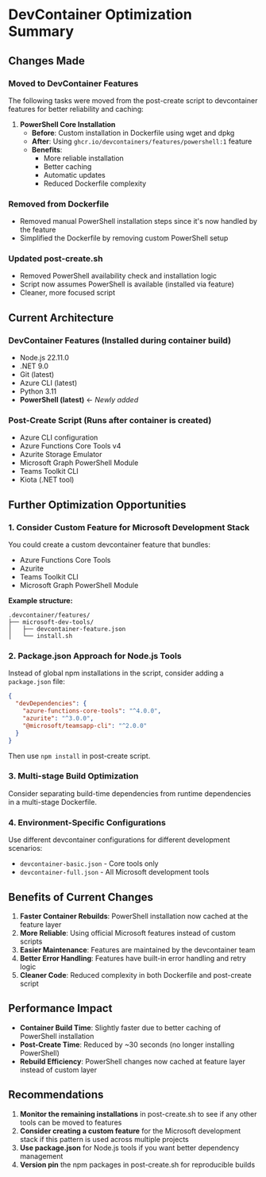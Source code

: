 # DevContainer Optimization Summary

## Changes Made

### Moved to DevContainer Features

The following tasks were moved from the post-create script to devcontainer features for better reliability and caching:

1. **PowerShell Core Installation**
   - **Before**: Custom installation in Dockerfile using wget and dpkg
   - **After**: Using `ghcr.io/devcontainers/features/powershell:1` feature
   - **Benefits**:
     - More reliable installation
     - Better caching
     - Automatic updates
     - Reduced Dockerfile complexity

### Removed from Dockerfile

- Removed manual PowerShell installation steps since it's now handled by the feature
- Simplified the Dockerfile by removing custom PowerShell setup

### Updated post-create.sh

- Removed PowerShell availability check and installation logic
- Script now assumes PowerShell is available (installed via feature)
- Cleaner, more focused script

## Current Architecture

### DevContainer Features (Installed during container build)

- Node.js 22.11.0
- .NET 9.0
- Git (latest)
- Azure CLI (latest)
- Python 3.11
- **PowerShell (latest)** ← _Newly added_

### Post-Create Script (Runs after container is created)

- Azure CLI configuration
- Azure Functions Core Tools v4
- Azurite Storage Emulator
- Microsoft Graph PowerShell Module
- Teams Toolkit CLI
- Kiota (.NET tool)

## Further Optimization Opportunities

### 1. Consider Custom Feature for Microsoft Development Stack

You could create a custom devcontainer feature that bundles:

- Azure Functions Core Tools
- Azurite
- Teams Toolkit CLI
- Microsoft Graph PowerShell Module

**Example structure:**

```
.devcontainer/features/
├── microsoft-dev-tools/
│   ├── devcontainer-feature.json
│   └── install.sh
```

### 2. Package.json Approach for Node.js Tools

Instead of global npm installations in the script, consider adding a `package.json` file:

```json
{
  "devDependencies": {
    "azure-functions-core-tools": "^4.0.0",
    "azurite": "^3.0.0",
    "@microsoft/teamsapp-cli": "^2.0.0"
  }
}
```

Then use `npm install` in post-create script.

### 3. Multi-stage Build Optimization

Consider separating build-time dependencies from runtime dependencies in a multi-stage Dockerfile.

### 4. Environment-Specific Configurations

Use different devcontainer configurations for different development scenarios:

- `devcontainer-basic.json` - Core tools only
- `devcontainer-full.json` - All Microsoft development tools

## Benefits of Current Changes

1. **Faster Container Rebuilds**: PowerShell installation now cached at the feature layer
2. **More Reliable**: Using official Microsoft features instead of custom scripts
3. **Easier Maintenance**: Features are maintained by the devcontainer team
4. **Better Error Handling**: Features have built-in error handling and retry logic
5. **Cleaner Code**: Reduced complexity in both Dockerfile and post-create script

## Performance Impact

- **Container Build Time**: Slightly faster due to better caching of PowerShell installation
- **Post-Create Time**: Reduced by ~30 seconds (no longer installing PowerShell)
- **Rebuild Efficiency**: PowerShell changes now cached at feature layer instead of custom layer

## Recommendations

1. **Monitor the remaining installations** in post-create.sh to see if any other tools can be moved to features
2. **Consider creating a custom feature** for the Microsoft development stack if this pattern is used across multiple projects
3. **Use package.json** for Node.js tools if you want better dependency management
4. **Version pin** the npm packages in post-create.sh for reproducible builds
